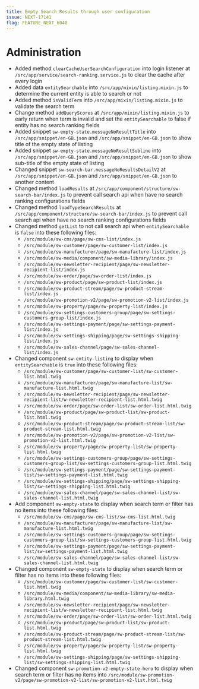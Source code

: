 ```yaml
---
title: Empty Search Results through user configuration
issue: NEXT-17141
flag: FEATURE_NEXT_6040
---
```

# Administration
* Added method `clearCacheUserSearchConfiguration` into login listener at `/src/app/service/search-ranking.service.js` to clear the cache after every login
* Added data `entitySearchable` into `/src/app/mixin/listing.mixin.js` to determine the current entity is able to search or not
* Added method `isValidTerm` into `/src/app/mixin/listing.mixin.js` to validate the search term
* Change method `addQueryScores` at `/src/app/mixin/listing.mixin.js` to early return when term is invalid and set the `entitySearchable` to false if entity has no search ranking fields
* Added snippet `sw-empty-state.messageNoResultTitle` into `/src/app/snippet/en-GB.json` and `/src/app/snippet/en-GB.json` to show title of the empty state of listing
* Added snippet `sw-empty-state.messageNoResultSubline` into `/src/app/snippet/en-GB.json` and `/src/app/snippet/en-GB.json` to show sub-title of the empty state of listing
* Changed snippet `sw-search-bar.messageNoResultsDetailV2` at `/src/app/snippet/en-GB.json` and `/src/app/snippet/en-GB.json` to another content
* Changed method `loadResults` at `/src/app/component/structure/sw-search-bar/index.js` to prevent call search api when have no search ranking configurations fields
* Changed method `loadTypeSearchResults` at `/src/app/component/structure/sw-search-bar/index.js` to prevent call search api when have no search ranking configurations fields
* Changed method `getList` to not call search api when `entitySearchable` is `false` into these following files:
    * `/src/module/sw-cms/page/sw-cms-list/index.js`
    * `/src/module/sw-customer/page/sw-customer-list/index.js`
    * `/src/module/sw-manufacturer/page/sw-manufacture-list/index.js`
    * `/src/module/sw-media/component/sw-media-library/index.js`
    * `/src/module/sw-newsletter-recipient/page/sw-newsletter-recipient-list/index.js`
    * `/src/module/sw-order/page/sw-order-list/index.js`
    * `/src/module/sw-product/page/sw-product-list/index.js`
    * `/src/module/sw-product-stream/page/sw-product-stream-list/index.js`
    * `/src/module/sw-promotion-v2/page/sw-promotion-v2-list/index.js`
    * `/src/module/sw-property/page/sw-property-list/index.js`
    * `/src/module/sw-settings-customers-group/page/sw-settings-customers-group-list/index.js`
    * `/src/module/sw-settings-payment/page/sw-settings-payment-list/index.js`
    * `/src/module/sw-settings-shipping/page/sw-settings-shipping-list/index.js`
    * `/src/module/sw-sales-channel/page/sw-sales-channel-list/index.js`
* Changed component `sw-entity-listing` to display when `entitySearchable` is `true` into these following files:
    * `/src/module/sw-customer/page/sw-customer-list/sw-customer-list.html.twig`
    * `/src/module/sw-manufacturer/page/sw-manufacture-list/sw-manufacture-list.html.twig`
    * `/src/module/sw-newsletter-recipient/page/sw-newsletter-recipient-list/w-newsletter-recipient-list.html.twig`
    * `/src/module/sw-order/page/sw-order-list/sw-order-list.html.twig`
    * `/src/module/sw-product/page/sw-product-list/sw-product-list.html.twig`
    * `/src/module/sw-product-stream/page/sw-product-stream-list/sw-product-stream-list.html.twig`
    * `/src/module/sw-promotion-v2/page/sw-promotion-v2-list/sw-promotion-v2-list.html.twig`
    * `/src/module/sw-property/page/sw-property-list/sw-property-list.html.twig`
    * `/src/module/sw-settings-customers-group/page/sw-settings-customers-group-list/sw-settings-customers-group-list.html.twig`
    * `/src/module/sw-settings-payment/page/sw-settings-payment-list/sw-settings-payment-list.html.twig`
    * `/src/module/sw-settings-shipping/page/sw-settings-shipping-list/sw-settings-shipping-list.html.twig`
    * `/src/module/sw-sales-channel/page/sw-sales-channel-list/sw-sales-channel-list.html.twig`
* Add component `sw-empty-state` to display when search term or filter has no items into these following files:
    * `/src/module/sw-cms/page/sw-cms-list/sw-cms-list.html.twig`
    * `/src/module/sw-manufacturer/page/sw-manufacture-list/sw-manufacture-list.html.twig`
    * `/src/module/sw-settings-customers-group/page/sw-settings-customers-group-list/sw-settings-customers-group-list.html.twig`
    * `/src/module/sw-settings-payment/page/sw-settings-payment-list/sw-settings-payment-list.html.twig`
    * `/src/module/sw-sales-channel/page/sw-sales-channel-list/sw-sales-channel-list.html.twig`
* Changed component `sw-empty-state` to display when search term or filter has no items into these following files:
    * `/src/module/sw-customer/page/sw-customer-list/sw-customer-list.html.twig`
    * `/src/module/sw-media/component/sw-media-library/sw-media-library.html.twig`
    * `/src/module/sw-newsletter-recipient/page/sw-newsletter-recipient-list/w-newsletter-recipient-list.html.twig`
    * `/src/module/sw-order/page/sw-order-list/sw-order-list.html.twig`
    * `/src/module/sw-product/page/sw-product-list/sw-product-list.html.twig`
    * `/src/module/sw-product-stream/page/sw-product-stream-list/sw-product-stream-list.html.twig`
    * `/src/module/sw-property/page/sw-property-list/sw-property-list.html.twig`
    * `/src/module/sw-settings-shipping/page/sw-settings-shipping-list/sw-settings-shipping-list.html.twig`
* Changed component `sw-promotion-v2-empty-state-hero` to display when search term or filter has no items into `/src/module/sw-promotion-v2/page/sw-promotion-v2-list/sw-promotion-v2-list.html.twig`

